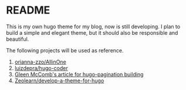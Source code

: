 # README

This is my own hugo theme for my blog, now is still developing. I plan to build a
simple and elegant theme, but it should also be responsible and beautiful.

The following projects will be used as reference.

1.  [orianna-zzo/AllinOne](https://github.com/orianna-zzo/AllinOne)
2.  [luizdepra/hugo-coder](https://github.com/luizdepra/hugo-coder)
3.  [Gleen McComb's article for hugo-pagination building](https://glennmccomb.com/articles/how-to-build-custom-hugo-pagination/)
4.  [Zeolearn/develop-a-theme-for-hugo](https://www.zeolearn.com/magazine/develop-a-theme-for-hugo)
